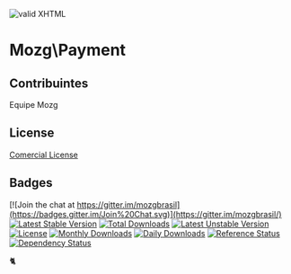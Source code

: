 [checkmark]: https://raw.githubusercontent.com/mozgbrasil/mozgbrasil.github.io/master/assets/images/logos/logo_32_32.png "MOZG"
![valid XHTML][checkmark]

[url-method]: http://www.payment.com.br/
[requerimentos]: http://mozgbrasil.github.io/requerimentos/
[contact-payment]: http://www.payment.com.br/payment/ecp/comunidade.do?app=portal&pg=20004&view=faleconosco
[tickets]: https://cerebrum.freshdesk.com/support/tickets/new
[preco]: http://www.cerebrum.com.br/preco/
[getcomposer]: https://getcomposer.org/
[uninstall-mods]: https://getcomposer.org/doc/03-cli.md#remove
[artigo-composer]: http://mozg.com.br/ubuntu/composer
[ioncube-loader]: http://www.ioncube.com/loaders.php
[acordo]: http://mozg.com.br/acordo-licenca-usuario-final/

# Mozg\Payment

## Contribuintes

Equipe Mozg

## License

[Comercial License](LICENSE.txt)

## Badges

[![Join the chat at https://gitter.im/mozgbrasil](https://badges.gitter.im/Join%20Chat.svg)](https://gitter.im/mozgbrasil/)
[![Latest Stable Version](https://poser.pugx.org/mozgbrasil/magento-payment-php_72/v/stable)](https://packagist.org/packages/mozgbrasil/magento-payment-php_72)
[![Total Downloads](https://poser.pugx.org/mozgbrasil/magento-payment-php_72/downloads)](https://packagist.org/packages/mozgbrasil/magento-payment-php_72)
[![Latest Unstable Version](https://poser.pugx.org/mozgbrasil/magento-payment-php_72/v/unstable)](https://packagist.org/packages/mozgbrasil/magento-payment-php_72)
[![License](https://poser.pugx.org/mozgbrasil/magento-payment-php_72/license)](https://packagist.org/packages/mozgbrasil/magento-payment-php_72)
[![Monthly Downloads](https://poser.pugx.org/mozgbrasil/magento-payment-php_72/d/monthly)](https://packagist.org/packages/mozgbrasil/magento-payment-php_72)
[![Daily Downloads](https://poser.pugx.org/mozgbrasil/magento-payment-php_72/d/daily)](https://packagist.org/packages/mozgbrasil/magento-payment-php_72)
[![Reference Status](https://www.versioneye.com/php/mozgbrasil:magento-payment-php_72/reference_badge.svg?style=flat-square)](https://www.versioneye.com/php/mozgbrasil:magento-payment-php_72/references)
[![Dependency Status](https://www.versioneye.com/php/mozgbrasil:magento-payment-php_72/1.0.0/badge?style=flat-square)](https://www.versioneye.com/php/mozgbrasil:magento-payment-php_72/1.0.0)

:cat2:

